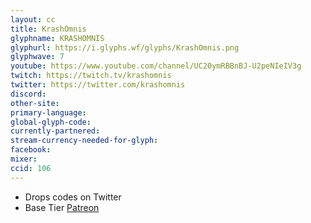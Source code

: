 ```yaml
---
layout: cc
title: KrashOmnis
glyphname: KRASHOMNIS
glyphurl: https://i.glyphs.wf/glyphs/KrashOmnis.png
glyphwave: 7
youtube: https://www.youtube.com/channel/UC20ymRBBnBJ-U2peNIeIV3g
twitch: https://twitch.tv/krashomnis
twitter: https://twitter.com/krashomnis
discord: 
other-site: 
primary-language: 
global-glyph-code: 
currently-partnered: 
stream-currency-needed-for-glyph: 
facebook: 
mixer: 
ccid: 106
---
```

* Drops codes on Twitter
* Base Tier [Patreon](https://www.patreon.com/krashomnis)
